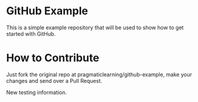 GitHub Example
==============

This is a simple example repository that will be used to show how to get started with GitHub.


How to Contribute
=================

Just fork the original repo at pragmaticlearning/github-example, make your changes and send over a Pull Request.

New testing information.
